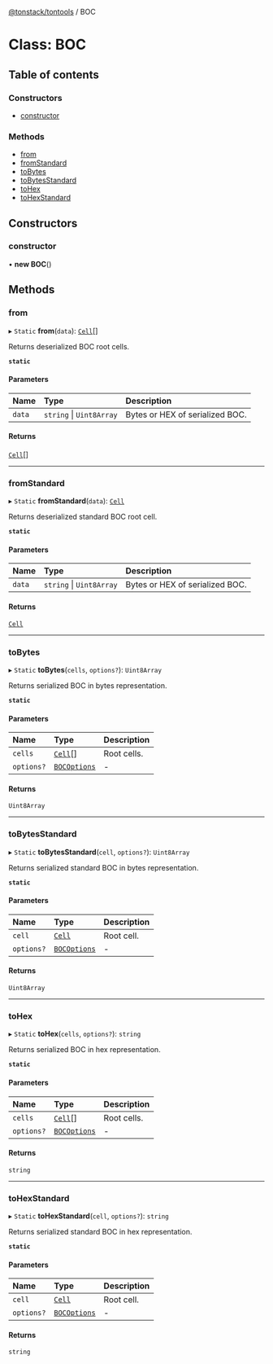 [@tonstack/tontools](../README.md) / BOC

# Class: BOC

## Table of contents

### Constructors

- [constructor](BOC.md#constructor)

### Methods

- [from](BOC.md#from)
- [fromStandard](BOC.md#fromstandard)
- [toBytes](BOC.md#tobytes)
- [toBytesStandard](BOC.md#tobytesstandard)
- [toHex](BOC.md#tohex)
- [toHexStandard](BOC.md#tohexstandard)

## Constructors

### constructor

• **new BOC**()

## Methods

### from

▸ `Static` **from**(`data`): [`Cell`](Cell.md)[]

Returns deserialized BOC root cells.

**`static`**

#### Parameters

| Name | Type | Description |
| :------ | :------ | :------ |
| `data` | `string` \| `Uint8Array` | Bytes or HEX of serialized BOC. |

#### Returns

[`Cell`](Cell.md)[]

___

### fromStandard

▸ `Static` **fromStandard**(`data`): [`Cell`](Cell.md)

Returns deserialized standard BOC root cell.

**`static`**

#### Parameters

| Name | Type | Description |
| :------ | :------ | :------ |
| `data` | `string` \| `Uint8Array` | Bytes or HEX of serialized BOC. |

#### Returns

[`Cell`](Cell.md)

___

### toBytes

▸ `Static` **toBytes**(`cells`, `options?`): `Uint8Array`

Returns serialized BOC in bytes representation.

**`static`**

#### Parameters

| Name | Type | Description |
| :------ | :------ | :------ |
| `cells` | [`Cell`](Cell.md)[] | Root cells. |
| `options?` | [`BOCOptions`](../interfaces/BOCOptions.md) | - |

#### Returns

`Uint8Array`

___

### toBytesStandard

▸ `Static` **toBytesStandard**(`cell`, `options?`): `Uint8Array`

Returns serialized standard BOC in bytes representation.

**`static`**

#### Parameters

| Name | Type | Description |
| :------ | :------ | :------ |
| `cell` | [`Cell`](Cell.md) | Root cell. |
| `options?` | [`BOCOptions`](../interfaces/BOCOptions.md) | - |

#### Returns

`Uint8Array`

___

### toHex

▸ `Static` **toHex**(`cells`, `options?`): `string`

Returns serialized BOC in hex representation.

**`static`**

#### Parameters

| Name | Type | Description |
| :------ | :------ | :------ |
| `cells` | [`Cell`](Cell.md)[] | Root cells. |
| `options?` | [`BOCOptions`](../interfaces/BOCOptions.md) | - |

#### Returns

`string`

___

### toHexStandard

▸ `Static` **toHexStandard**(`cell`, `options?`): `string`

Returns serialized standard BOC in hex representation.

**`static`**

#### Parameters

| Name | Type | Description |
| :------ | :------ | :------ |
| `cell` | [`Cell`](Cell.md) | Root cell. |
| `options?` | [`BOCOptions`](../interfaces/BOCOptions.md) | - |

#### Returns

`string`
